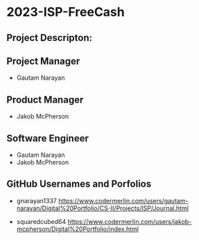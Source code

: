 # 2023-ISP-FreeCash

## Project Descripton:

## Project Manager 
  - Gautam Narayan

## Product Manager
  - Jakob McPherson

## Software Engineer 
  - Gautam Narayan
  - Jakob McPherson

## GitHub Usernames and Porfolios

  - gnarayan1337
  https://www.codermerlin.com/users/gautam-narayan/Digital%20Portfolio/CS-II/Projects/ISP/Journal.html
  
  - squaredcubed64
  https://www.codermerlin.com/users/jakob-mcpherson/Digital%20Portfolio/index.html



